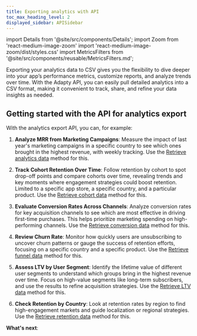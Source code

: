 ```yaml
---
title: Exporting analytics with API
toc_max_heading_level: 2
displayed_sidebar: APISidebar
---
```


import Details from '@site/src/components/Details';
import Zoom from 'react-medium-image-zoom'
import 'react-medium-image-zoom/dist/styles.css'
import MetricsFilters from '@site/src/components/reusable/MetricsFilters.md';

Exporting your analytics data to CSV gives you the flexibility to dive deeper into your app’s performance metrics, customize reports, and analyze trends over time. With the Adapty API, you can easily pull detailed analytics into a CSV format, making it convenient to track, share, and refine your data insights as needed.

## Getting started with the API for analytics export

With the analytics export API, you can, for example:

1. **Analyze MRR from Marketing Campaigns**: Measure the impact of last year's marketing campaigns in a specific country to see which ones brought in the highest revenue, with weekly tracking. Use the [Retrieve analytics data](export-analytics-api-retrieve-analytics-data) method for this.

2. **Track Cohort Retention Over Time**: Follow retention by cohort to spot drop-off points and compare cohorts over time, revealing trends and key moments where engagement strategies could boost retention. Limited to a specific app store, a specific country, and a particular product. Use the [Retrieve cohort data](export-analytics-api-retrieve-cohort-data) method for this.

3. **Evaluate Conversion Rates Across Channels**: Analyze conversion rates for key acquisition channels to see which are most effective in driving first-time purchases. This helps prioritize marketing spending on high-performing channels. Use the [Retrieve conversion data](export-analytics-api-retrieve-conversion-data) method for this.

4. **Review Churn Rate**: Monitor how quickly users are unsubscribing to uncover churn patterns or gauge the success of retention efforts, focusing on a specific country and a specific product. Use the [Retrieve funnel data](export-analytics-api-retrieve-funnel-data) method for this.

5. **Assess LTV by User Segment**: Identify the lifetime value of different user segments to understand which groups bring in the highest revenue over time. Focus on high-value segments like long-term subscribers, and use the results to refine acquisition strategies. Use the [Retrieve LTV data](export-analytics-api-retrieve-ltv) method for this.

6. **Check Retention by Country**: Look at retention rates by region to find high-engagement markets and guide localization or regional strategies. Use the [Retrieve retention data](export-analytics-api-retrieve-retention-data) method for this.

**What's next**:

